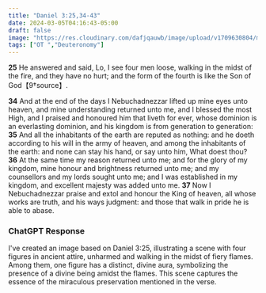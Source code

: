 ```yaml
---
title: "Daniel 3:25,34-43"
date: 2024-03-05T04:16:43-05:00
draft: false
image: "https://res.cloudinary.com/dafjqauwb/image/upload/v1709630804/matt419/Daniel/3_25_zznhw2.webp"
tags: ["OT ","Deuteronomy"]
---
```


**25** He answered and said, Lo, I see four men loose, walking in the midst of the fire, and they have no hurt; and the form of the fourth is like the Son of God【9†source】.

**34** And at the end of the days I Nebuchadnezzar lifted up mine eyes unto heaven, and mine understanding returned unto me, and I blessed the most High, and I praised and honoured him that liveth for ever, whose dominion is an everlasting dominion, and his kingdom is from generation to generation:
**35** And all the inhabitants of the earth are reputed as nothing: and he doeth according to his will in the army of heaven, and among the inhabitants of the earth: and none can stay his hand, or say unto him, What doest thou?
**36** At the same time my reason returned unto me; and for the glory of my kingdom, mine honour and brightness returned unto me; and my counsellors and my lords sought unto me; and I was established in my kingdom, and excellent majesty was added unto me.
**37** Now I Nebuchadnezzar praise and extol and honour the King of heaven, all whose works are truth, and his ways judgment: and those that walk in pride he is able to abase.



### ChatGPT Response
I've created an image based on Daniel 3:25, illustrating a scene with four figures in ancient attire, unharmed and walking in the midst of fiery flames. Among them, one figure has a distinct, divine aura, symbolizing the presence of a divine being amidst the flames. This scene captures the essence of the miraculous preservation mentioned in the verse.
